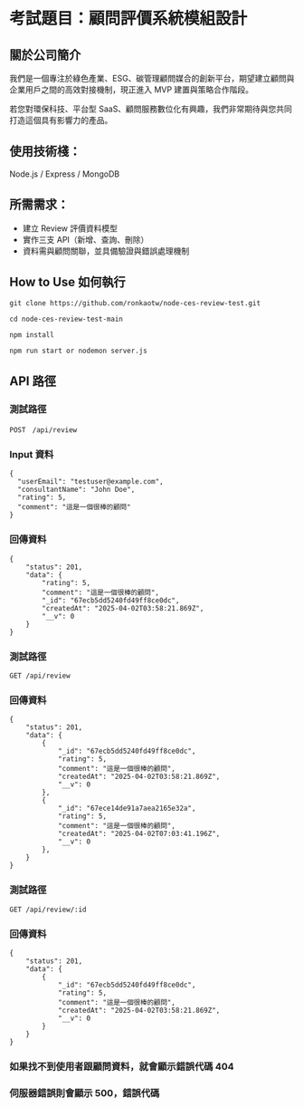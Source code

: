 # 考試題目：顧問評價系統模組設計

## 關於公司簡介

我們是一個專注於綠色產業、ESG、碳管理顧問媒合的創新平台，期望建立顧問與企業用戶之間的高效對接機制，現正進入 MVP 建置與策略合作階段。

若您對環保科技、平台型 SaaS、顧問服務數位化有興趣，我們非常期待與您共同打造這個具有影響力的產品。

## 使用技術棧：

Node.js / Express / MongoDB

## 所需需求：

- 建立 Review 評價資料模型
- 實作三支 API（新增、查詢、刪除）
- 資料需與顧問關聯，並具備驗證與錯誤處理機制

## How to Use 如何執行

```
git clone https://github.com/ronkaotw/node-ces-review-test.git
```

```
cd node-ces-review-test-main
```

```
npm install
```

```
npm run start or nodemon server.js
```

## API 路徑

### 測試路徑

```
POST　/api/review
```

### Input 資料

```
{
  "userEmail": "testuser@example.com",
  "consultantName": "John Doe",
  "rating": 5,
  "comment": "這是一個很棒的顧問"
}
```

### 回傳資料

```
{
    "status": 201,
    "data": {
        "rating": 5,
        "comment": "這是一個很棒的顧問",
        "_id": "67ecb5dd5240fd49ff8ce0dc",
        "createdAt": "2025-04-02T03:58:21.869Z",
        "__v": 0
    }
}
```

### 測試路徑

```
GET /api/review
```

### 回傳資料

```
{
    "status": 201,
    "data": {
        {
            "_id": "67ecb5dd5240fd49ff8ce0dc",
            "rating": 5,
            "comment": "這是一個很棒的顧問",
            "createdAt": "2025-04-02T03:58:21.869Z",
            "__v": 0
        },
        {
            "_id": "67ece14de91a7aea2165e32a",
            "rating": 5,
            "comment": "這是一個很棒的顧問",
            "createdAt": "2025-04-02T07:03:41.196Z",
            "__v": 0
        },
    }
}
```

### 測試路徑

```
GET /api/review/:id
```

### 回傳資料

```
{
    "status": 201,
    "data": {
        {
            "_id": "67ecb5dd5240fd49ff8ce0dc",
            "rating": 5,
            "comment": "這是一個很棒的顧問",
            "createdAt": "2025-04-02T03:58:21.869Z",
            "__v": 0
        }
    }
}
```

### 如果找不到使用者跟顧問資料，就會顯示錯誤代碼 404

### 伺服器錯誤則會顯示 500，錯誤代碼
